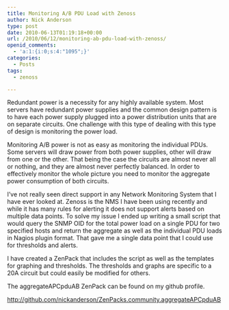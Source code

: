 ```yaml
---
title: Monitoring A/B PDU Load with Zenoss
author: Nick Anderson
type: post
date: 2010-06-13T01:19:18+00:00
url: /2010/06/12/monitoring-ab-pdu-load-with-zenoss/
openid_comments:
  - 'a:1:{i:0;s:4:"1095";}'
categories:
  - Posts
tags:
  - zenoss

---
```

Redundant power is a necessity for any highly available system. Most servers have redundant power supplies and the common design pattern is to have each power supply plugged into a power distribution units that are on separate circuits. One challenge with this type of dealing with this type of design is monitoring the power load.

Monitoring A/B power is not as easy as monitoring the individual PDUs. Some servers will draw power from both power supplies, other will draw from one or the other. That being the case the circuits are almost never all or nothing, and they are almost never perfectly balanced. In order to effectively monitor the whole picture you need to monitor the aggregate power consumption of both circuits.

I&#8217;ve not really seen direct support in any Network Monitoring System that I have ever looked at. Zenoss is the NMS I have been using recently and while it has many rules for alerting it does not support alerts based on multiple data points. To solve my issue I ended up writing a small script that would query the SNMP OID for the total power load on a single PDU for two specified hosts and return the aggregate as well as the individual PDU loads in Nagios plugin format. That gave me a single data point that I could use for thresholds and alerts.

I have created a ZenPack that includes the script as well as the templates for graphing and thresholds. The thresholds and graphs are specific to a 20A circuit but could easily be modified for others.

The aggregateAPCpduAB ZenPack can be found on my github profile.

<http://github.com/nickanderson/ZenPacks.community.aggregateAPCpduAB>
